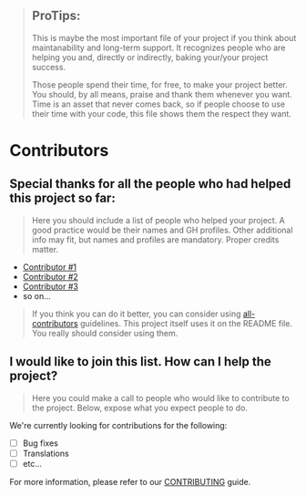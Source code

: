 > ## ProTips:
>
> This is maybe the most important file of your project if you think about maintanability and long-term support. It recognizes people who are helping you and, directly or indirectly, baking your/your project success.
>
> Those people spend their time, for free, to make your project better. You should, by all means, praise and thank them whenever you want. Time is an asset that never comes back, so if people choose to use their time with your code, this file shows them the respect they want.

# Contributors

## Special thanks for all the people who had helped this project so far:

> Here you should include a list of people who helped your project. A good practice would be their names and GH profiles. Other additional info may fit, but names and profiles are mandatory. Proper credits matter.

* [Contributor #1](http://LINK_HERE)
* [Contributor #2](http://LINK_HERE)
* [Contributor #3](http://LINK_HERE)
* so on...

> If you think you can do it better, you can consider using [all-contributors](https://github.com/kentcdodds/all-contributors/) guidelines. This project itself uses it on the README file. You really should consider using them.

## I would like to join this list. How can I help the project?

> Here you could make a call to people who would like to contribute to the project. Below, expose what you expect people to do.

We're currently looking for contributions for the following:

* [ ] Bug fixes
* [ ] Translations
* [ ] etc...

For more information, please refer to our [CONTRIBUTING](CONTRIBUTING.md) guide.
